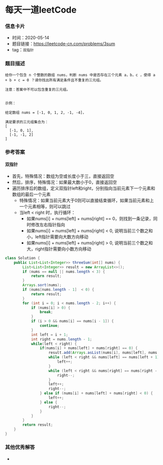 # 每天一道leetCode

### 信息卡片

- 时间：2020-05-14
- 题目链接：https://leetcode-cn.com/problems/3sum
- tag：`双指针`

### 题目描述

```
给你一个包含 n 个整数的数组 nums，判断 nums 中是否存在三个元素 a，b，c ，使得 a + b + c = 0 ？请你找出所有满足条件且不重复的三元组。

注意：答案中不可以包含重复的三元组。

 
示例：

给定数组 nums = [-1, 0, 1, 2, -1, -4]，

满足要求的三元组集合为：
[
  [-1, 0, 1],
  [-1, -1, 2]
]

```

### 参考答案

#### 双指针
- 首先，特殊情况：数组为空或长度小于三，直接返回空
- 然后，排序，特殊情况：如果最大数小于0，直接返回空
- 遍历排序后的数组，定义双指针left和right，分别指向当前元素下一个元素和数组的最后一个元素
    - 特殊情况：如果当前元素大于0则可以直接结束循环，如果当前元素和上一个元素相等，则可以跳过
    - 当left < right 时，执行循环：
        - 如果nums[i] + nums[left] + nums[right] == 0，则找到一条记录，同时修改左右指针指向
        - 如果nums[i] + nums[left] + nums[right] < 0, 说明当前三个数之和小，left指针需要向大数方向移动
        - 如果nums[i] + nums[left] + nums[right] > 0, 说明当前三个数之和大，right指针需要向小数方向移动
        
```java
class Solution {
    public List<List<Integer>> threeSum(int[] nums) {
        List<List<Integer>> result = new ArrayList<>();
        if (nums == null || nums.length < 3) {
            return result;
        }
        Arrays.sort(nums);
        if (nums[nums.length - 1]  < 0) {
            return result;
        }
        for (int i = 0; i < nums.length - 2; i++) {
            if (nums[i] > 0) {
                break;
            }
            if (i > 0 && nums[i] == nums[i - 1]) {
                continue;
            }
            int left = i + 1;
            int right = nums.length - 1;
            while(left < right) {
                if(nums[i] + nums[left] + nums[right] == 0) {
                    result.add(Arrays.asList(nums[i], nums[left], nums[right]));
                    while (left < right && nums[left] == nums[left + 1]) {
                        left++;
                    }
                    while (left < right && nums[right] == nums[right - 1]) {
                        right--;
                    }
                    left++;
                    right--;
                } else if (nums[i] + nums[left] + nums[right] < 0) {
                    left++;
                } else {
                    right--;
                }
            }
        }
        return result;
    }
}
```

### 其他优秀解答

#### 
- 

```java

```
